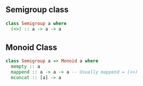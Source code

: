 ## Semigroup class

```haskell
class Semigroup a where
  (<>) :: a -> a -> a
```

## Monoid Class

```haskell
class Semigroup a => Monoid a where
  mempty :: a
  mappend :: a -> a -> a -- Usually mappend = (<>)
  mconcat :: [a] -> a
```
